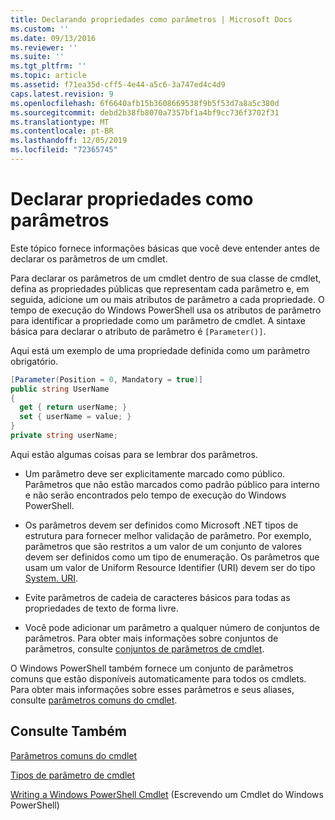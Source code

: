 ```yaml
---
title: Declarando propriedades como parâmetros | Microsoft Docs
ms.custom: ''
ms.date: 09/13/2016
ms.reviewer: ''
ms.suite: ''
ms.tgt_pltfrm: ''
ms.topic: article
ms.assetid: f71ea35d-cff5-4e44-a5c6-3a747ed4c4d9
caps.latest.revision: 9
ms.openlocfilehash: 6f6640afb15b3608669538f9b5f53d7a8a5c380d
ms.sourcegitcommit: debd2b38fb8070a7357bf1a4bf9cc736f3702f31
ms.translationtype: MT
ms.contentlocale: pt-BR
ms.lasthandoff: 12/05/2019
ms.locfileid: "72365745"
---
```

# <a name="declaring-properties-as-parameters"></a>Declarar propriedades como parâmetros

Este tópico fornece informações básicas que você deve entender antes de declarar os parâmetros de um cmdlet.

Para declarar os parâmetros de um cmdlet dentro de sua classe de cmdlet, defina as propriedades públicas que representam cada parâmetro e, em seguida, adicione um ou mais atributos de parâmetro a cada propriedade. O tempo de execução do Windows PowerShell usa os atributos de parâmetro para identificar a propriedade como um parâmetro de cmdlet. A sintaxe básica para declarar o atributo de parâmetro é `[Parameter()]`.

Aqui está um exemplo de uma propriedade definida como um parâmetro obrigatório.

```csharp
[Parameter(Position = 0, Mandatory = true)]
public string UserName
{
  get { return userName; }
  set { userName = value; }
}
private string userName;
```

Aqui estão algumas coisas para se lembrar dos parâmetros.

- Um parâmetro deve ser explicitamente marcado como público. Parâmetros que não estão marcados como padrão público para interno e não serão encontrados pelo tempo de execução do Windows PowerShell.

- Os parâmetros devem ser definidos como Microsoft .NET tipos de estrutura para fornecer melhor validação de parâmetro. Por exemplo, parâmetros que são restritos a um valor de um conjunto de valores devem ser definidos como um tipo de enumeração. Os parâmetros que usam um valor de Uniform Resource Identifier (URI) devem ser do tipo [System. URI](/dotnet/api/System.Uri).

- Evite parâmetros de cadeia de caracteres básicos para todas as propriedades de texto de forma livre.

- Você pode adicionar um parâmetro a qualquer número de conjuntos de parâmetros. Para obter mais informações sobre conjuntos de parâmetros, consulte [conjuntos de parâmetros de cmdlet](./cmdlet-parameter-sets.md).

O Windows PowerShell também fornece um conjunto de parâmetros comuns que estão disponíveis automaticamente para todos os cmdlets. Para obter mais informações sobre esses parâmetros e seus aliases, consulte [parâmetros comuns do cmdlet](./common-parameter-names.md).

## <a name="see-also"></a>Consulte Também

[Parâmetros comuns do cmdlet](./common-parameter-names.md)

[Tipos de parâmetro de cmdlet](./types-of-cmdlet-parameters.md)

[Writing a Windows PowerShell Cmdlet](./writing-a-windows-powershell-cmdlet.md) (Escrevendo um Cmdlet do Windows PowerShell)
